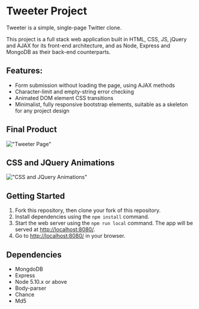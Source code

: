 # Tweeter Project

Tweeter is a simple, single-page Twitter clone.

This project is a full stack web application built in HTML, CSS, JS, jQuery and AJAX for its front-end architecture, and as Node, Express and MongoDB as their back-end counterparts.

 ## Features:

- Form submission without loading the page, using AJAX methods
- Character-limit and empty-string error checking
- Animated DOM element CSS transitions
- Minimalist, fully responsive bootstrap elements, suitable as a skeleton for any project design


## Final Product

!["Tweeter Page"](https://fernandoferraz.com/images/tweeter-page.jpg)

## CSS and JQuery Animations

!["CSS and JQuery Animations"](https://fernandoferraz.com/images/tweeter-animations.gif)

## Getting Started

1. Fork this repository, then clone your fork of this repository.
2. Install dependencies using the `npm install` command.
3. Start the web server using the `npm run local` command. The app will be served at <http://localhost:8080/>.
4. Go to <http://localhost:8080/> in your browser.

## Dependencies

- MongdoDB
- Express
- Node 5.10.x or above
- Body-parser
- Chance
- Md5
